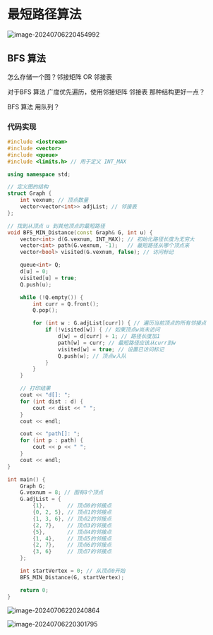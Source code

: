 # 最短路径算法

![image-20240706220454992](https://yian-1324200595.cos.ap-guangzhou.myqcloud.com/imgimage-20240706220454992.png)

## BFS 算法

怎么存储一个图？邻接矩阵 OR 邻接表

对于BFS 算法  广度优先遍历，使用邻接矩阵 邻接表  那种结构更好一点？

BFS 算法  用队列？

### 代码实现

```c++
#include <iostream>
#include <vector>
#include <queue>
#include <limits.h> // 用于定义 INT_MAX

using namespace std;

// 定义图的结构
struct Graph {
    int vexnum; // 顶点数量
    vector<vector<int>> adjList; // 邻接表
};

// 找到从顶点 u 到其他顶点的最短路径
void BFS_MIN_Distance(const Graph& G, int u) {
    vector<int> d(G.vexnum, INT_MAX); // 初始化路径长度为无穷大
    vector<int> path(G.vexnum, -1);   // 最短路径从哪个顶点来
    vector<bool> visited(G.vexnum, false); // 访问标记

    queue<int> Q;
    d[u] = 0;
    visited[u] = true;
    Q.push(u);

    while (!Q.empty()) {
        int curr = Q.front();
        Q.pop();

        for (int w : G.adjList[curr]) { // 遍历当前顶点的所有邻接点
            if (!visited[w]) { // 如果顶点w尚未访问
                d[w] = d[curr] + 1; // 路径长度加1
                path[w] = curr; // 最短路径应该从curr到w
                visited[w] = true; // 设置已访问标记
                Q.push(w); // 顶点w入队
            }
        }
    }

    // 打印结果
    cout << "d[]: ";
    for (int dist : d) {
        cout << dist << " ";
    }
    cout << endl;

    cout << "path[]: ";
    for (int p : path) {
        cout << p << " ";
    }
    cout << endl;
}

int main() {
    Graph G;
    G.vexnum = 8; // 图有8个顶点
    G.adjList = {
        {1},       // 顶点0的邻接点
        {0, 2, 5}, // 顶点1的邻接点
        {1, 3, 6}, // 顶点2的邻接点
        {2, 7},    // 顶点3的邻接点
        {5},       // 顶点4的邻接点
        {1, 4},    // 顶点5的邻接点
        {2, 7},    // 顶点6的邻接点
        {3, 6}     // 顶点7的邻接点
    };

    int startVertex = 0; // 从顶点0开始
    BFS_MIN_Distance(G, startVertex);

    return 0;
}

```

![image-20240706220240864](https://yian-1324200595.cos.ap-guangzhou.myqcloud.com/imgimage-20240706220240864.png)

![image-20240706220301795](https://yian-1324200595.cos.ap-guangzhou.myqcloud.com/imgimage-20240706220301795.png)